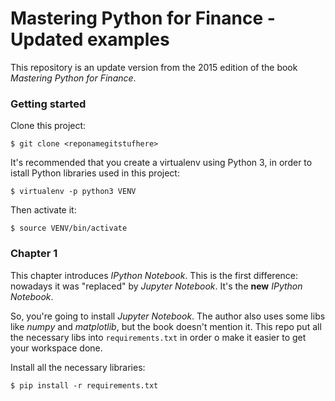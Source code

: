 Mastering Python for Finance - Updated examples
=====

This repository is an update version from the 2015 edition of the book *Mastering Python for Finance*.


### Getting started


Clone this project:

```
$ git clone <reponamegitstufhere>
```


It's recommended that you create a virtualenv using Python 3, in order to istall Python libraries used in this project:

```
$ virtualenv -p python3 VENV
```

Then activate it:

```
$ source VENV/bin/activate
```


### Chapter 1 

This chapter introduces *IPython Notebook*. This is the first difference: nowadays it was "replaced" by *Jupyter Notebook*. It's the **new** *IPython Notebook*.

So, you're going to install *Jupyter Notebook*. The author also uses some libs like *numpy*  and *matplotlib*, but the book doesn't mention it. This repo put all the necessary libs into `requirements.txt` in order o make it easier to get your workspace done.

Install all the necessary libraries:

```
$ pip install -r requirements.txt
```


